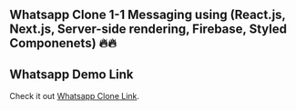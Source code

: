 ## Whatsapp Clone 1-1 Messaging using (React.js, Next.js, Server-side rendering, Firebase, Styled Componenets) 🔥🔥

## Whatsapp Demo Link

Check it out [Whatsapp Clone Link](https://whatsapp-v2.herokuapp.com/).

